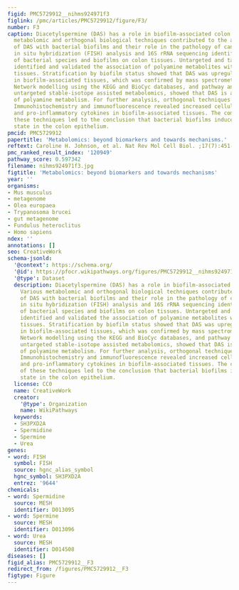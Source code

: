 ```yaml
---
figid: PMC5729912__nihms924971f3
figlink: /pmc/articles/PMC5729912/figure/F3/
number: F3
caption: Diacetylspermine (DAS) has a role in biofilm-associated colon cancer. Various
  metabolomic and orthogonal biological techniques contributed to the association
  of DAS with bacterial biofilms and their role in the pathology of cancer. Fluorescence
  in situ hybridization (FISH) analysis and 16S rRNA sequencing identified the presence
  of bacterial species and biofilms on colon tissues. Untargeted and targeted metabolomics
  identified and validated the association of polyamine metabolites with colon cancer
  tissues. Stratification by biofilm status showed that DAS was upregulated primarily
  in biofilm-associated tissues, which was confirmed by mass spectrometry imaging.
  Network modelling using the KEGG and BioCyc databases, and pathway analysis using
  untargeted stable-isotope assisted metabolomics, showed that DAS is an end-product
  of polyamine metabolism. For further analysis, orthogonal techniques were used.
  Immunohistochemistry and immunofluorescence revealed increased cellular proliferation
  and pro-inflammatory cytokines in biofilm-associated tissues. The combination of
  these techniques led to the conclusion that bacterial biofilms induce a pro-carcinogenic
  state in the colon epithelium.
pmcid: PMC5729912
papertitle: 'Metabolomics: beyond biomarkers and towards mechanisms.'
reftext: Caroline H. Johnson, et al. Nat Rev Mol Cell Biol. ;17(7):451-459.
pmc_ranked_result_index: '120949'
pathway_score: 0.597342
filename: nihms924971f3.jpg
figtitle: 'Metabolomics: beyond biomarkers and towards mechanisms'
year: ''
organisms:
- Mus musculus
- metagenome
- Olea europaea
- Trypanosoma brucei
- gut metagenome
- Fundulus heteroclitus
- Homo sapiens
ndex: ''
annotations: []
seo: CreativeWork
schema-jsonld:
  '@context': https://schema.org/
  '@id': https://pfocr.wikipathways.org/figures/PMC5729912__nihms924971f3.html
  '@type': Dataset
  description: Diacetylspermine (DAS) has a role in biofilm-associated colon cancer.
    Various metabolomic and orthogonal biological techniques contributed to the association
    of DAS with bacterial biofilms and their role in the pathology of cancer. Fluorescence
    in situ hybridization (FISH) analysis and 16S rRNA sequencing identified the presence
    of bacterial species and biofilms on colon tissues. Untargeted and targeted metabolomics
    identified and validated the association of polyamine metabolites with colon cancer
    tissues. Stratification by biofilm status showed that DAS was upregulated primarily
    in biofilm-associated tissues, which was confirmed by mass spectrometry imaging.
    Network modelling using the KEGG and BioCyc databases, and pathway analysis using
    untargeted stable-isotope assisted metabolomics, showed that DAS is an end-product
    of polyamine metabolism. For further analysis, orthogonal techniques were used.
    Immunohistochemistry and immunofluorescence revealed increased cellular proliferation
    and pro-inflammatory cytokines in biofilm-associated tissues. The combination
    of these techniques led to the conclusion that bacterial biofilms induce a pro-carcinogenic
    state in the colon epithelium.
  license: CC0
  name: CreativeWork
  creator:
    '@type': Organization
    name: WikiPathways
  keywords:
  - SH3PXD2A
  - Spermidine
  - Spermine
  - Urea
genes:
- word: FISH
  symbol: FISH
  source: hgnc_alias_symbol
  hgnc_symbol: SH3PXD2A
  entrez: '9644'
chemicals:
- word: Spermidine
  source: MESH
  identifier: D013095
- word: Spermine
  source: MESH
  identifier: D013096
- word: Urea
  source: MESH
  identifier: D014508
diseases: []
figid_alias: PMC5729912__F3
redirect_from: /figures/PMC5729912__F3
figtype: Figure
---
```

